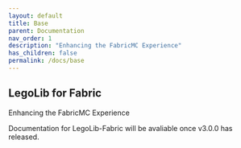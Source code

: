 ```yaml
---
layout: default
title: Base
parent: Documentation
nav_order: 1
description: "Enhancing the FabricMC Experience"
has_children: false
permalink: /docs/base
---
```

## LegoLib for Fabric
Enhancing the FabricMC Experience

Documentation for LegoLib-Fabric will be avaliable once v3.0.0 has released.